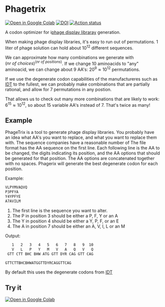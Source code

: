# Phagetrix

[![Open in Google Colab](
https://colab.research.google.com/assets/colab-badge.svg)](
https://colab.research.google.com/github/retospect/phagetrix/blob/main/phagetrix.ipynb)
[![DOI](https://zenodo.org/badge/DOI/10.5281/zenodo.7676572.svg)](
https://doi.org/10.5281/zenodo.7676572)
[![Action status](
https://github.com/retospect/phagetrix/actions/workflows/check.yml/badge.svg)](
https://github.com/retospect/phageterix/actions/workflows/check.yml)

A codon optimizer for i[phage display libraray](
https://bio.libretexts.org/Bookshelves/Biochemistry/Supplemental_Modules_(Biochemistry)/4._Biotechnology_2/4.3%3A_M13_Phage_Display_Libraries)
generation.

When making phage display libraries, it's easy to run out of permutations. 1 liter of phage solution can hold about
$10^{12}$ different sequences.

We can approximate how many combinations we generate with $(nr\ of\ choices)^{(nr\ of\ positions)}$.
If we change 10 aminoacids to "any" aminoacid, we can change about 9 AA's: $20^9 \approx 10^{12}$
permutations.

If we use the degenerate codon capabilities of the manufactureres such as
[IDT](https://www.idtdna.com/pages/support/faqs/what-are-the-base-degeneracy-codes-that-you-use-(eg.-r-w-k-v-s)-)
to the fullest, we can probably make combinations that are partially rational, and allow for 7 permutations in any
postion.

That allows us to check out many more combinations that are likely to work: $6^{15} \approx 10^{12}$, so about 15
variable AA's instead of 7. That's twice as many!

## Example

PhageTrix is a tool to generate phage display libraries.
You probably have an idea what AA's you want to replace, and what
you want to replace them with.
The sequence companies have a reasonable number of
The file format has the AA sequence on the first line.
Each following line is the AA to be changed,
the digits indicating its position,
and the AA options that should be generated for that position.
The AA options are concatenated together with no spaces.
Phagerix will generate the best degenerate codon for each position.

Example:

```txt
VLPYMVAQVQ
P3PFYA
Y4YPFYE
A7AVILM
```

1. The first line is the sequence you want to alter.
2. The P in position 3 should be either a P, F, Y or an A
3. The Y in position 4 should be either a Y, P, F, or an E
4. The A in position 7 should be either an A, V, I, L or an M

Output:

```txt
   1   2   3   4   5   6   7   8   9  10
   V   L   P   Y   M   V   A   Q   V   Q
 GTT CTT BHC BHW ATG GTT DYR CAG GTT CAG

GTTCTTBHCBHWATGGTTDYRCAGGTTCAG
```

By default this uses the degenerate codons from
[IDT](
https://www.idtdna.com/pages/support/faqs/what-are-the-base-degeneracy-codes-that-you-use-(eg.-r-w-k-v-s)-)

## Try it

[![Open in Google Colab](
https://colab.research.google.com/assets/colab-badge.svg)](
https://colab.research.google.com/github/retospect/phagetrix/blob/main/phagetrix.ipynb)

